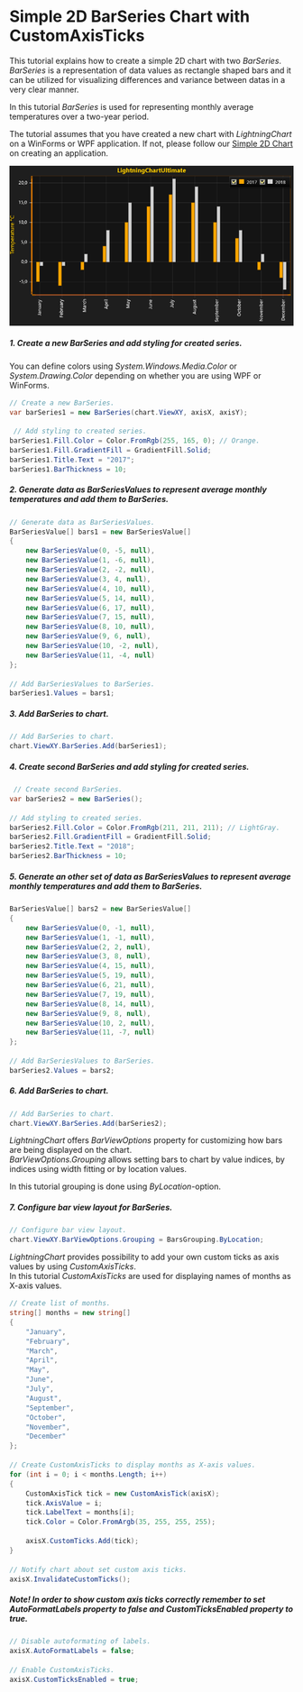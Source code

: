 # Simple 2D BarSeries Chart with CustomAxisTicks

This tutorial explains how to create a simple 2D chart with two *BarSeries*.   
*BarSeries* is a representation of data values as rectangle shaped bars and it can be utilized for visualizing differences and variance between datas in a very clear manner.

In this tutorial *BarSeries* is used for representing monthly average temperatures over a two-year period.

The tutorial assumes that you have created a new chart with *LightningChart* on a WinForms or WPF application. If not, please follow our [Simple 2D Chart](https://www.arction.com/tutorials/#/lcu_tutorial_simple2Dchart_01) on creating an application.

![](./assets/chart-bar-series-2d-winforms-wpf.PNG)

##### 1. Create a new BarSeries and add styling for created series.

You can define colors using *System.Windows.Media.Color* or *System.Drawing.Color* depending on whether you are using WPF or WinForms.

```csharp
// Create a new BarSeries.
var barSeries1 = new BarSeries(chart.ViewXY, axisX, axisY);

 // Add styling to created series.
barSeries1.Fill.Color = Color.FromRgb(255, 165, 0); // Orange.
barSeries1.Fill.GradientFill = GradientFill.Solid;
barSeries1.Title.Text = "2017";
barSeries1.BarThickness = 10;
```

##### 2. Generate data as BarSeriesValues to represent average monthly temperatures and add them to BarSeries.

```csharp
// Generate data as BarSeriesValues.
BarSeriesValue[] bars1 = new BarSeriesValue[]
{
    new BarSeriesValue(0, -5, null),
    new BarSeriesValue(1, -6, null),
    new BarSeriesValue(2, -2, null),
    new BarSeriesValue(3, 4, null),
    new BarSeriesValue(4, 10, null),
    new BarSeriesValue(5, 14, null),
    new BarSeriesValue(6, 17, null),
    new BarSeriesValue(7, 15, null),
    new BarSeriesValue(8, 10, null),
    new BarSeriesValue(9, 6, null),
    new BarSeriesValue(10, -2, null),
    new BarSeriesValue(11, -4, null)
};

// Add BarSeriesValues to BarSeries.
barSeries1.Values = bars1;
```

##### 3. Add BarSeries to chart.

```csharp
// Add BarSeries to chart.
chart.ViewXY.BarSeries.Add(barSeries1);
```

##### 4. Create second BarSeries and add styling for created series.

```csharp
 // Create second BarSeries.
var barSeries2 = new BarSeries();

// Add styling to created series.
barSeries2.Fill.Color = Color.FromRgb(211, 211, 211); // LightGray.
barSeries2.Fill.GradientFill = GradientFill.Solid;
barSeries2.Title.Text = "2018";
barSeries2.BarThickness = 10;
```

##### 5. Generate an other set of data as BarSeriesValues to represent average monthly temperatures and add them to BarSeries.

```csharp
BarSeriesValue[] bars2 = new BarSeriesValue[]
{
    new BarSeriesValue(0, -1, null),
    new BarSeriesValue(1, -1, null),
    new BarSeriesValue(2, 2, null),
    new BarSeriesValue(3, 8, null),
    new BarSeriesValue(4, 15, null),
    new BarSeriesValue(5, 19, null),
    new BarSeriesValue(6, 21, null),
    new BarSeriesValue(7, 19, null),
    new BarSeriesValue(8, 14, null),
    new BarSeriesValue(9, 8, null),
    new BarSeriesValue(10, 2, null),
    new BarSeriesValue(11, -7, null)
};

// Add BarSeriesValues to BarSeries.
barSeries2.Values = bars2;
```

##### 6. Add BarSeries to chart.

```csharp
// Add BarSeries to chart.
chart.ViewXY.BarSeries.Add(barSeries2);
```
*LightningChart* offers *BarViewOptions* property for customizing how bars are being displayed on the chart.   
*BarViewOptions.Grouping* allows setting bars to chart by value indices, by indices using width fitting or by location values.

In this tutorial grouping is done using *ByLocation*-option.

##### 7. Configure bar view layout for BarSeries.

```csharp
// Configure bar view layout.
chart.ViewXY.BarViewOptions.Grouping = BarsGrouping.ByLocation;
```

*LightningChart* provides possibility to add your own custom ticks as axis values by using *CustomAxisTicks*.   
In this tutorial *CustomAxisTicks* are used for displaying names of months as X-axis values.

```csharp
// Create list of months.
string[] months = new string[]
{
    "January",
    "February",
    "March",
    "April",
    "May",
    "June",
    "July",
    "August",
    "September",
    "October",
    "November",
    "December"
};

// Create CustomAxisTicks to display months as X-axis values.
for (int i = 0; i < months.Length; i++)
{
    CustomAxisTick tick = new CustomAxisTick(axisX);
    tick.AxisValue = i;
    tick.LabelText = months[i];
    tick.Color = Color.FromArgb(35, 255, 255, 255);

    axisX.CustomTicks.Add(tick);
}

// Notify chart about set custom axis ticks.
axisX.InvalidateCustomTicks();
```

##### Note! In order to show custom axis ticks correctly remember to set AutoFormatLabels  property to false and CustomTicksEnabled property to true.

```csharp
// Disable autoformating of labels.
axisX.AutoFormatLabels = false;

// Enable CustomAxisTicks.
axisX.CustomTicksEnabled = true;
```